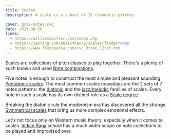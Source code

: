 ```yaml
---
title: Scales
description: A scale is a subset of 12 chromatic pitches

cover: gray-notes.svg
date: 2021-08-28
links:
  - https://williamzeitler.com/index.php
  - https://ianring.com/musictheory/scales/finder/#689
  - https://www.flutopedia.com/csc_3tone_12tet.htm
---
```


Scales are collections of pitch classes to play together. There's a plenty of such known and used [Note combinations](./study/index.md).

Five notes is enough to construct the most simple and pleasant sounding [Pentatonic scales](./pentatonic/index.md). The most common scales nowadays are the 2 sets of 7 notes patterns: the [diatonic](./diatonic/index.md) and the [jazz/melodic](./melodic/index.md) families of scales. Every note in such a scale has its own distinct role as a [Scale degree](./degrees/index.md).

Breaking the diatonic rule the modernism era has discovered all the strange [Symmetrical scales](./symmetrical/index.md) that bring us more complex emotional effects.

Let's not focus only on Western music theory, especially when it comes to scales. [Indian Raga](./raga/index.md) school has a much wider scope on note collections to be played and improvised over.
